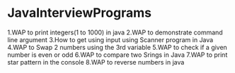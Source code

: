 # JavaInterviewPrograms
1.WAP to print integers(1 to 1000) in java
2.WAP to demonstrate command line argument
3.How to get using input using Scanner program in Java
4.WAP to Swap 2 numbers using the 3rd variable
5.WAP to check if a given number is even or odd
6.WAP to compare two Srings in Java
7.WAP to print star pattern in the console
8.WAP to reverse numbers in java